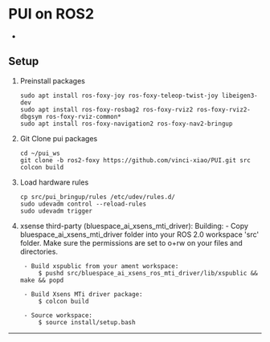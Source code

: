 # PUI on ROS2
-

## Setup
1. Preinstall packages
    ```
    sudo apt install ros-foxy-joy ros-foxy-teleop-twist-joy libeigen3-dev
    sudo apt install ros-foxy-rosbag2 ros-foxy-rviz2 ros-foxy-rviz2-dbgsym ros-foxy-rviz-common*
    sudo apt install ros-foxy-navigation2 ros-foxy-nav2-bringup
    ```
2. Git Clone pui packages
    ```
    cd ~/pui_ws
    git clone -b ros2-foxy https://github.com/vinci-xiao/PUI.git src
    colcon build
    ```
3. Load hardware rules
    ```
    cp src/pui_bringup/rules /etc/udev/rules.d/
    sudo udevadm control --reload-rules
    sudo udevadm trigger
    ```

4. xsense third-party (bluespace_ai_xsens_mti_driver):
    Building:
        - Copy bluespace_ai_xsens_mti_driver folder into your ROS 2.0 workspace 'src' folder.
            Make sure the permissions are set to o+rw on your files and directories.

        - Build xspublic from your ament workspace:
            $ pushd src/bluespace_ai_xsens_ros_mti_driver/lib/xspublic && make && popd

        - Build Xsens MTi driver package:
            $ colcon build

        - Source workspace:
            $ source install/setup.bash

---

